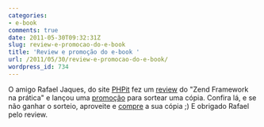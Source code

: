 ```yaml
---
categories:
- e-book
comments: true
date: 2011-05-30T09:32:31Z
slug: review-e-promocao-do-e-book
title: 'Review e promoção do e-book '
url: /2011/05/30/review-e-promocao-do-e-book/
wordpress_id: 734
---
```


O amigo Rafael Jaques, do site [PHPit](http://www.phpit.com.br/) fez um [review](http://www.phpit.com.br/artigos/livro-zend-framework-na-pratica.phpit) do "Zend Framework na prática" e lançou uma [promoção](http://www.phpit.com.br/artigos/promocao-livro-zend-framework-na-pratica.phpit) para sortear uma cópia. 
Confira lá, e se não ganhar o sorteio, aproveite e [compre](http://www.zfnapratica.com.br/comprar/) a sua cópia ;)
E obrigado Rafael pelo review.
